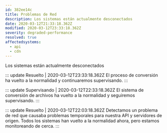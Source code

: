 ```yaml
---
id: 382ee14c
title: Problemas de Red
description: Los sistemas están actualmente desconectados
date: 2020-03-12T21:33:18.362Z
modified: 2020-03-12T23:33:18.362Z
severity: degraded-performance
resolved: true
affectedsystems:
  - api
  - cdn
---
```


Los sistemas están actualmente desconectados


::: update Resuelto | 2020-03-12T23:33:18.362Z
El proceso de conversión ha vuelto a la normalidad y continuaremos supervisando.
:::

::: update Supervisando | 2020-03-12T22:33:18.362Z
El sistema de conversión de archivos ha vuelto a la normalidad y seguiremos supervisando.
:::

::: update Resuelto | 2020-03-12T22:03:18.362Z
Detectamos un problema de red que causaba problemas temporales para nuestra API y servidores de origen. Todos los sistemas han vuelto a la normalidad ahora, pero estamos monitoreando de cerca.
:::

